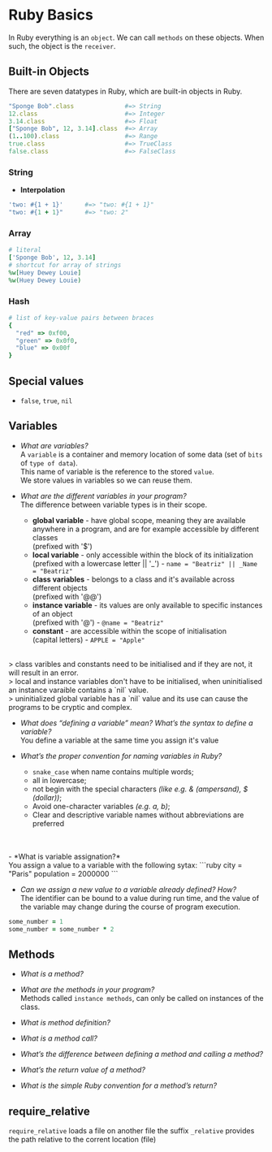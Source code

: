 # Ruby Basics 

In Ruby everything is an `object`.
We can call `methods` on these objects. When such, the object is the `receiver`.

## Built-in Objects

There are seven datatypes in Ruby, which are built-in objects in Ruby.

```ruby
"Sponge Bob".class              #=> String
12.class                        #=> Integer
3.14.class                      #=> Float
["Sponge Bob", 12, 3.14].class  #=> Array
(1..100).class                  #=> Range
true.class                      #=> TrueClass
false.class                     #=> FalseClass
```

### String

- **Interpolation**

```ruby
'two: #{1 + 1}'      #=> "two: #{1 + 1}"
"two: #{1 + 1}"      #=> "two: 2"
```

### Array

```ruby
# literal 
['Sponge Bob', 12, 3.14]
# shortcut for array of strings
%w[Huey Dewey Louie]
%w(Huey Dewey Louie)
```

### Hash

```ruby
# list of key-value pairs between braces
{ 
  "red" => 0xf00, 
  "green" => 0x0f0,
  "blue" => 0x00f 
}
```

## Special values

- `false`, `true`, `nil`

## Variables

- *What are variables?*<br>
A `variable` is a container and memory location of some data (set of `bits` of `type of data`).<br>
This name of variable is the reference to the stored `value`.<br>
We store values in variables so we can reuse them.<br>

- *What are the different variables in your program?*<br>
The difference between variable types is in their scope.
    - **global variable** - have global scope, meaning they are available anywhere in a program, and are for example accessible by different classes<br>
      (prefixed with '$')
    - **local variable** -  only accessible within the block of its initialization<br>
      (prefixed with a lowercase letter || '_') - `name = "Beatriz" || _Name = "Beatriz"`
    - **class variables** - belongs to a class and it's available across different objects<br>
      (prefixed with '@@')
    - **instance variable** - its values are only available to specific instances of an object<br>
      (prefixed with '@') - `@name = "Beatriz"`
    - **constant** - are accessible within the scope of initialisation<br>
      (capital letters) - `APPLE = "Apple"`
<br>
> class varibles and constants need to be initialised and if they are not, it will result in an error.<br>
> local and instance variables don't have to be initialised, when uninitialised an instance varaible contains a `nil` value.<br>
> uninitialized global variable has a `nil` value and its use can cause the programs to be cryptic and complex.

- *What does “defining a variable” mean? What’s the syntax to define a variable?*<br>
You define a variable at the same time you assign it's value

- *What’s the proper convention for naming variables in Ruby?*<br>
    - `snake_case` when name contains multiple words;
    - all in lowercase;
    - not begin with the special characters *(like e.g. & (ampersand), $ (dollar))*;
    - Avoid one-character variables *(e.g. a, b)*;
    - Clear and descriptive variable names without abbreviations are preferred
<br>
<br>
- *What is variable assignation?*<br>
You assign a value to a variable with the following sytax:
```ruby
city = "Paris"
population = 2000000
```

- *Can we assign a new value to a variable already defined? How?*<br>
The identifier can be bound to a value during run time, and the value of the variable may change during the course of program execution.

```ruby
some_number = 1
some_number = some_number * 2
```

## Methods

- *What is a method?*<br> 

- *What are the methods in your program?*<br>
Methods called `instance methods`, can only be called on instances of the class.

- *What is method definition?*<br>

- *What is a method call?*<br>

- *What’s the difference between defining a method and calling a method?*<br>

- *What’s the return value of a method?*<br>

- *What is the simple Ruby convention for a method’s return?*<br>

## require_relative

`require_relative` loads a file on another file
the suffix `_relative` provides the path relative to the corrent location (file)